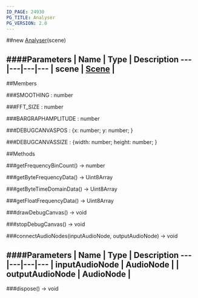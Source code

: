 ```yaml
---
ID_PAGE: 24930
PG_TITLE: Analyser
PG_VERSION: 2.0
---
```

##new [Analyser](/classes/Analyser)(scene)

####Parameters
 | Name | Type | Description
---|---|---|---
 | scene | [Scene](/classes/Scene) | 
---

##Members

###SMOOTHING : number


###FFT_SIZE : number


###BARGRAPHAMPLITUDE : number


###DEBUGCANVASPOS : {x: number; y: number; }


###DEBUGCANVASSIZE : {width: number; height: number; }




##Methods

###getFrequencyBinCount() &rarr; number


###getByteFrequencyData() &rarr; Uint8Array


###getByteTimeDomainData() &rarr; Uint8Array


###getFloatFrequencyData() &rarr; Uint8Array


###drawDebugCanvas() &rarr; void


###stopDebugCanvas() &rarr; void


###connectAudioNodes(inputAudioNode, outputAudioNode) &rarr; void

####Parameters
 | Name | Type | Description
---|---|---|---
 | inputAudioNode | AudioNode | 
 | outputAudioNode | AudioNode | 
---

###dispose() &rarr; void

